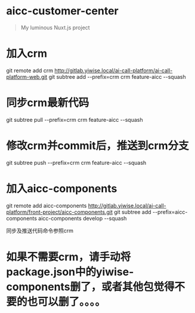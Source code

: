 # aicc-customer-center

> My luminous Nuxt.js project

# 加入crm

git remote add crm http://gitlab.yiwise.local/ai-call-platform/ai-call-platform-web.git
git subtree add --prefix=crm crm feature-aicc --squash

# 同步crm最新代码

git subtree pull --prefix=crm crm feature-aicc --squash

# 修改crm并commit后，推送到crm分支

git subtree push --prefix=crm crm feature-aicc --squash

# 加入aicc-components

git remote add aicc-components http://gitlab.yiwise.local/ai-call-platform/front-project/aicc-components.git
git subtree add --prefix=aicc-components aicc-components develop --squash

同步及推送代码命令参照crm


# 如果不需要crm，请手动将package.json中的yiwise-components删了，或者其他包觉得不要的也可以删了。。。。
